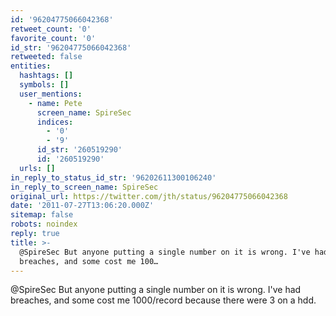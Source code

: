 ```yaml
---
id: '96204775066042368'
retweet_count: '0'
favorite_count: '0'
id_str: '96204775066042368'
retweeted: false
entities:
  hashtags: []
  symbols: []
  user_mentions:
    - name: Pete
      screen_name: SpireSec
      indices:
        - '0'
        - '9'
      id_str: '260519290'
      id: '260519290'
  urls: []
in_reply_to_status_id_str: '96202611300106240'
in_reply_to_screen_name: SpireSec
original_url: https://twitter.com/jth/status/96204775066042368
date: '2011-07-27T13:06:20.000Z'
sitemap: false
robots: noindex
reply: true
title: >-
  @SpireSec But anyone putting a single number on it is wrong. I've had
  breaches, and some cost me 100…
---
```


@SpireSec But anyone putting a single number on it is wrong. I've had breaches, and some cost me 1000/record because there were 3 on a hdd.